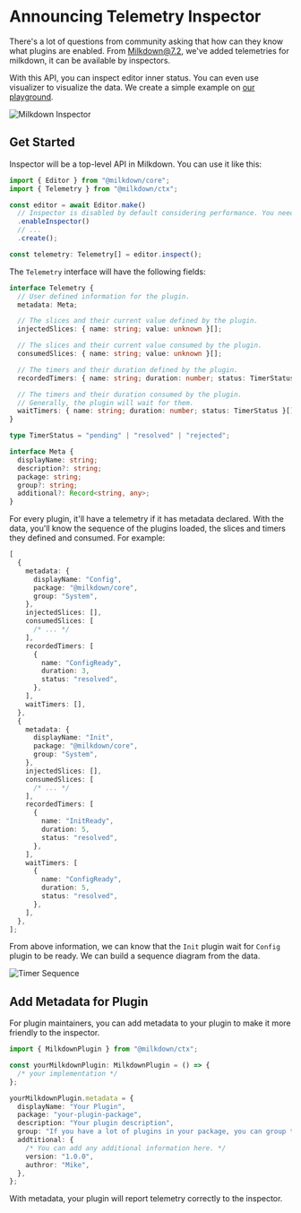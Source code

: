 # Announcing Telemetry Inspector

There's a lot of questions from community asking that how can they know what plugins are enabled.
From Milkdown@7.2, we've added telemetries for milkdown, it can be available by inspectors.

With this API, you can inspect editor inner status.
You can even use visualizer to visualize the data. We create a simple example on [our playground](/playground).

![Milkdown Inspector](/blogs/announcing-telemetry-inspector/milkdown-inspector.gif)

## Get Started

Inspector will be a top-level API in Milkdown. You can use it like this:

```ts
import { Editor } from "@milkdown/core";
import { Telemetry } from "@milkdown/ctx";

const editor = await Editor.make()
  // Inspector is disabled by default considering performance. You need to enable it manually.
  .enableInspector()
  // ...
  .create();

const telemetry: Telemetry[] = editor.inspect();
```

The `Telemetry` interface will have the following fields:

```ts
interface Telemetry {
  // User defined information for the plugin.
  metadata: Meta;

  // The slices and their current value defined by the plugin.
  injectedSlices: { name: string; value: unknown }[];

  // The slices and their current value consumed by the plugin.
  consumedSlices: { name: string; value: unknown }[];

  // The timers and their duration defined by the plugin.
  recordedTimers: { name: string; duration: number; status: TimerStatus }[];

  // The timers and their duration consumed by the plugin.
  // Generally, the plugin will wait for them.
  waitTimers: { name: string; duration: number; status: TimerStatus }[];
}

type TimerStatus = "pending" | "resolved" | "rejected";

interface Meta {
  displayName: string;
  description?: string;
  package: string;
  group?: string;
  additional?: Record<string, any>;
}
```

For every plugin, it'll have a telemetry if it has metadata declared.
With the data, you'll know the sequence of the plugins loaded, the slices and timers they defined and consumed.
For example:

```ts
[
  {
    metadata: {
      displayName: "Config",
      package: "@milkdown/core",
      group: "System",
    },
    injectedSlices: [],
    consumedSlices: [
      /* ... */
    ],
    recordedTimers: [
      {
        name: "ConfigReady",
        duration: 3,
        status: "resolved",
      },
    ],
    waitTimers: [],
  },
  {
    metadata: {
      displayName: "Init",
      package: "@milkdown/core",
      group: "System",
    },
    injectedSlices: [],
    consumedSlices: [
      /* ... */
    ],
    recordedTimers: [
      {
        name: "InitReady",
        duration: 5,
        status: "resolved",
      },
    ],
    waitTimers: [
      {
        name: "ConfigReady",
        duration: 5,
        status: "resolved",
      },
    ],
  },
];
```

From above information, we can know that the `Init` plugin wait for `Config` plugin to be ready.
We can build a sequence diagram from the data.

![Timer Sequence](/blogs/announcing-telemetry-inspector/timer-sequence.gif)

## Add Metadata for Plugin

For plugin maintainers, you can add metadata to your plugin to make it more friendly to the inspector.

```ts
import { MilkdownPlugin } from "@milkdown/ctx";

const yourMilkdownPlugin: MilkdownPlugin = () => {
  /* your implementation */
};

yourMilkdownPlugin.metadata = {
  displayName: "Your Plugin",
  package: "your-plugin-package",
  description: "Your plugin description",
  group: "If you have a lot of plugins in your package, you can group them.",
  addtitional: {
    /* You can add any additional information here. */
    version: "1.0.0",
    authror: "Mike",
  },
};
```

With metadata, your plugin will report telemetry correctly to the inspector.
